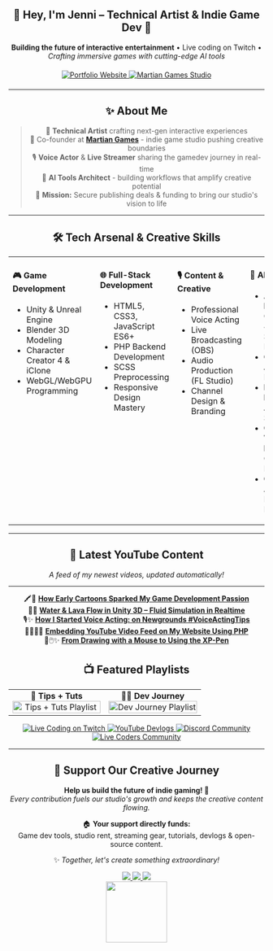 <div align="center">

## 💜 Hey, I'm Jenni – Technical Artist & Indie Game Dev 🚀
<p><strong>Building the future of interactive entertainment</strong> • Live coding on Twitch • <em>Crafting immersive games with cutting-edge AI tools</em></p>

<div style="margin: 20px 0;">
  <a href="https://jenninexus.com">
    <img src="https://img.shields.io/badge/👩‍💻_Portfolio-jenninexus.com-D14BFF?style=for-the-badge&labelColor=1a1a1a&color=D14BFF" alt="Portfolio Website">
  </a>
  <a href="https://github.com/monofinitystudio">
    <img src="https://img.shields.io/badge/Martian_Games-Studio-FF6EC4?style=for-the-badge&labelColor=1a1a1a&color=FF6EC4&logo=github&logoColor=FF6EC4" alt="Martian Games Studio">
  </a>
</div>

---

<div align="center">

## ✨ About Me
> 🎨 **Technical Artist** crafting next-gen interactive experiences  
> 🏢 Co-founder at **[Martian Games](https://github.com/monofinitystudio)** - indie game studio pushing creative boundaries  
> 🎙️ **Voice Actor** & **Live Streamer** sharing the gamedev journey in real-time  
> 🤖 **AI Tools Architect** - building workflows that amplify creative potential  
> 🎯 **Mission:** Secure publishing deals & funding to bring our studio's vision to life

</div>

---

<div align="center">

## 🛠️ Tech Arsenal & Creative Skills

<table>
  <tr>
    <td width="25%" valign="top">
      <h4>🎮 Game Development</h4>
      <ul>
        <li>Unity & Unreal Engine</li>
        <li>Blender 3D Modeling</li>
        <li>Character Creator 4 & iClone</li>
        <li>WebGL/WebGPU Programming</li>
      </ul>
    </td>
    <td width="25%" valign="top">
      <h4>🌐 Full-Stack Development</h4>
      <ul>
        <li>HTML5, CSS3, JavaScript ES6+</li>
        <li>PHP Backend Development</li>
        <li>SCSS Preprocessing</li>
        <li>Responsive Design Mastery</li>
      </ul>
    </td>
    <td width="25%" valign="top">
      <h4>🎙️ Content & Creative</h4>
      <ul>
        <li>Professional Voice Acting</li>
        <li>Live Broadcasting (OBS)</li>
        <li>Audio Production (FL Studio)</li>
        <li>Channel Design & Branding</li>
      </ul>
    </td>
    <td width="25%" valign="top">
      <h4>🤖 AI & Innovation</h4>
      <ul>
        <li><b>AI Tools & Research:</b> OpenAI GPT-4, Claude Sonnet, Midjourney</li>
        <li><b>Generative Art:</b> Stable Diffusion</li>
        <li><b>Rapid Prototyping:</b> Apps, Storyboarding</li>
        <li><b>Custom Workflow Design:</b> Cursor AI Development</li>
        <li><b>Consultation:</b> AI for Individuals & Businesses</li>
      </ul>
    </td>
  </tr>
</table>

</div>

---

<div align="center">

## 🎥 Latest YouTube Content  
*A feed of my newest videos, updated automatically!*

---

<!-- YOUTUBE:START -->
🖍️👾 [**How Early Cartoons Sparked My Game Development Passion**](https://www.youtube.com/shorts/umr97zzfmuU)  
🌊🔥 [**Water & Lava Flow in Unity 3D – Fluid Simulation in Realtime**](https://www.youtube.com/shorts/31wITZAsPgI)  
🎙️✨ [**How I Started Voice Acting: on Newgrounds #VoiceActingTips**](https://www.youtube.com/shorts/aShHqIyXo9g)  
👩🏼‍💻🎥 [**Embedding YouTube Video Feed on My Website Using PHP**](https://www.youtube.com/shorts/FwOe9qx7hm8)  
🎨🖱️✨ [**From Drawing with a Mouse to Using the XP-Pen**](https://www.youtube.com/shorts/-jpWp98syGo)
<!-- YOUTUBE:END -->
</div>

<div align="center">

## 📺 Featured Playlists

<table>
  <tr>
    <td align="center" width="50%">
      <strong>🧠 Tips + Tuts</strong><br>
      <a href="https://youtube.com/playlist?list=PL9QBjNDhgNwTnv3qzgtrxReBySCOv7SFN">
        <img src="https://i.ytimg.com/vi/FwOe9qx7hm8/maxresdefault.jpg" alt="Tips + Tuts Playlist" width="100%">
      </a>
    </td>
    <td align="center" width="50%">
      <strong>👩‍💻 Dev Journey</strong><br>
      <a href="https://youtube.com/playlist?list=PL9QBjNDhgNwRsznW8e3-KVmwfEuwvr7Yi">
        <img src="https://i.ytimg.com/vi/umr97zzfmuU/maxresdefault.jpg" alt="Dev Journey Playlist" width="100%">
      </a>
    </td>
  </tr>
</table>
</div>

<div style="margin: 15px 0;">
  <a href="https://twitch.tv/JenniNexus">
    <img src="https://img.shields.io/badge/-Twitch-9146FF?style=for-the-badge&logo=twitch&logoColor=white&labelColor=1a1a1a" alt="Live Coding on Twitch">
  </a>
  <a href="https://youtube.com/@jenninexus">
    <img src="https://img.shields.io/badge/-YouTube-FF0000?style=for-the-badge&logo=youtube&logoColor=white&labelColor=1a1a1a" alt="YouTube Devlogs">
  </a>
  <a href="https://discord.gg/KYPh7Cp">
    <img src="https://img.shields.io/badge/-Discord-5865F2?style=for-the-badge&logo=discord&logoColor=white&labelColor=1a1a1a" alt="Discord Community">
  </a>
  <a href="https://livecoders.dev/members/jenninexus">
    <img src="https://img.shields.io/badge/Live_Coders-jenninexus-A563D1?style=for-the-badge&logo=code&logoColor=white&labelColor=1a1a1a" alt="Live Coders Community">
  </a>
</div>

---

<div align="center">

## 💖 Support Our Creative Journey
**Help us build the future of indie gaming! 🚀**  
*Every contribution fuels our studio's growth and keeps the creative content flowing.*

🏠 **Your support directly funds:**  
Game dev tools, studio rent, streaming gear, tutorials, devlogs & open-source content.

✨ *Together, let's create something extraordinary!*

<a href="https://github.com/sponsors/jenninexus">
  <img src="https://img.shields.io/badge/GitHub-Sponsors-D14BFF?style=for-the-badge&labelColor=1a1a1a&color=D14BFF&logo=github&logoColor=FF6EC4">
</a>
<a href="https://patreon.com/jenninexus">
  <img src="https://img.shields.io/badge/Patreon-FF6EC4?style=for-the-badge&labelColor=1a1a1a&color=FF6EC4&logo=patreon&logoColor=white">
</a>
<a href="https://paypal.me/jenninexus">
  <img src="https://img.shields.io/badge/PayPal-A563D1?style=for-the-badge&labelColor=1a1a1a&color=A563D1&logo=paypal&logoColor=white">
</a>
</div>

<div align="center">
<img src="https://media.giphy.com/media/5wWf7GZ2ASBPu7QGwTu/giphy.gif" width="120">
</div>
